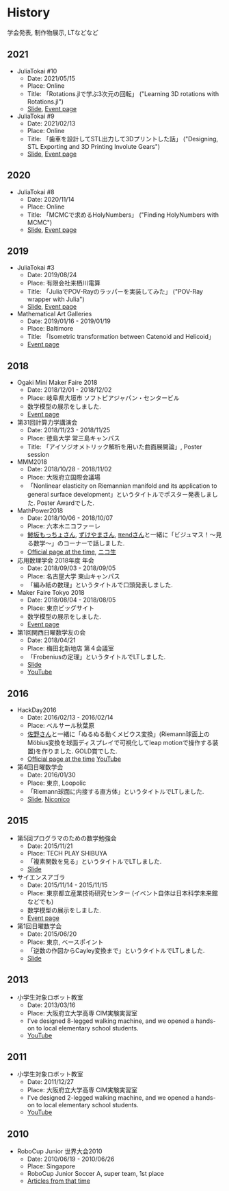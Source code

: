 # History
学会発表, 制作物展示, LTなどなど

## 2021
* JuliaTokai #10
    * Date: 2021/05/15
    * Place: Online
    * Title: 「Rotations.jlで学ぶ3次元の回転」 ("Learning 3D rotations with Rotations.jl") 
    * [Slide](https://hackmd.io/@hyrodium/SkLSnyku_#/), [Event page](https://juliatokai.connpass.com/event/210961/)
* JuliaTokai #9
    * Date: 2021/02/13
    * Place: Online
    * Title: 「歯車を設計してSTL出力して3Dプリントした話」 ("Designing, STL Exporting and 3D Printing Involute Gears")
    * [Slide](https://hackmd.io/@hyrodium/SkaMEXE-O#/), [Event page](https://juliatokai.connpass.com/event/202413/)

## 2020
* JuliaTokai #8
    * Date: 2020/11/14
    * Place: Online
    * Title: 「MCMCで求めるHolyNumbers」 ("Finding HolyNumbers with MCMC")
    * [Slide](https://hackmd.io/@hyrodium/S15oYVSYw#/), [Event page](https://juliatokai.connpass.com/event/192772/)

## 2019
* JuliaTokai #3
    * Date: 2019/08/24
    * Place: 有限会社来栖川電算
    * Title: 「JuliaでPOV-Rayのラッパーを実装してみた」 ("POV-Ray wrapper with Julia")
    * [Slide](https://hackmd.io/@hyrodium/H1FvAp54r#/), [Event page](https://juliatokai.connpass.com/event/136684/)
* Mathematical Art Galleries
    * Date: 2019/01/16 - 2019/01/19
    * Place: Baltimore
    * Title: 「Isometric transformation between Catenoid and Helicoid」
    * [Event page](http://gallery.bridgesmathart.org/exhibitions/2019-joint-mathematics-meetings/yuto-horikawa)

## 2018
* Ogaki Mini Maker Faire 2018
    * Date: 2018/12/01 - 2018/12/02
    * Place: 岐阜県大垣市 ソフトピアジャパン・センタービル
    * 数学模型の展示をしました.
    * [Event page](https://www.iamas.ac.jp/ommf2018/maker/520/)
* 第31回計算力学講演会
    * Date: 2018/11/23 - 2018/11/25
    * Place: 徳島大学 常三島キャンパス
    * Title: 「アイソジオメトリック解析を用いた曲面展開論」, Poster session
* MMM2018
    * Date: 2018/10/28 - 2018/11/02
    * Place: 大阪府立国際会議場
    * 「Nonlinear elasticity on Riemannian manifold and its application to general surface development」というタイトルでポスター発表しました. Poster Awardでした.
* MathPower2018
    * Date: 2018/10/06 - 2018/10/07
    * Place: 六本木ニコファーレ
    * [鯵坂もっちょさん](https://twitter.com/motcho_tw), [ずけやまさん](https://twitter.com/ru_sack), [πendさん](https://twitter.com/end_tt)と一緒に「ビジュマス！〜見る数学〜」のコーナーで話しました.
    * [Official page at the time](https://web.archive.org/web/20181020131658/http://mathpower.sugakubunka.com/), [ニコ生](http://live2.nicovideo.jp/watch/lv314662902)
* 応用数理学会 2018年度 年会
    * Date: 2018/09/03 - 2018/09/05
    * Place: 名古屋大学 東山キャンパス
    * 「編み紙の数理」というタイトルで口頭発表しました.
* Maker Faire Tokyo 2018
    * Date: 2018/08/04 - 2018/08/05
    * Place: 東京ビッグサイト
    * 数学模型の展示をしました.
    * [Event page](https://makezine.jp/event/makers2018/m0469/)
* 第1回関西日曜数学友の会
    * Date: 2018/04/21
    * Place: 梅田北新地店 第４会議室
    * 「Frobeniusの定理」というタイトルでLTしました.
    * [Slide](https://hackmd.io/p/Hkvm0AE3f#/1)
    * [YouTube](https://www.youtube.com/watch?v=dZ8HO4T3ljg)

## 2016
* HackDay2016
    * Date: 2016/02/13 - 2016/02/14
    * Place: ベルサール秋葉原
    * [佐野さん](https://twitter.com/taketo1024)と一緒に「ぬるぬる動くメビウス変換」(Riemann球面上のMöbius変換を球面ディスプレイで可視化してleap motionで操作する装置)を作りました. GOLD賞でした.
    * [Official page at the time](https://web.archive.org/web/20160215065537/https://hackday.jp/) [YouTube](https://www.youtube.com/watch?v=Aw-YASXbI04)
* 第4回日曜数学会
    * Date: 2016/01/30
    * Place: 東京, Loopolic
    * 「Riemann球面に内接する直方体」というタイトルでLTしました.
    * [Slide](https://www.slideshare.net/yutohorikawa/riemann-57827572), [Niconico](https://www.nicovideo.jp/watch/sm28208708)

## 2015
* 第5回プログラマのための数学勉強会
    * Date: 2015/11/21
    * Place: TECH PLAY SHIBUYA
    * 「複素関数を見る」というタイトルでLTしました.
    * [Slide](https://www.slideshare.net/yutohorikawa/5-55438180)
* サイエンスアゴラ
    * Date: 2015/11/14 - 2015/11/15
    * Place: 東京都立産業技術研究センター (イベント自体は日本科学未来館などでも)
    * 数学模型の展示をしました.
    * [Event page](http://www.jst.go.jp/csc/scienceagora/reports/2015/program/booth/da_318/)
* 第1回日曜数学会
    * Date: 2015/06/20
    * Place: 東京, ベースポイント
    * 「逆数の作図からCayley変換まで」というタイトルでLTしました.
    * [Slide](https://www.slideshare.net/yutohorikawa/cayley-57826500)

## 2013
* 小学生対象ロボット教室
    * Date: 2013/03/16
    * Place: 大阪府立大学高専 CIM実験実習室
    * I've designed 8-legged walking machine, and we opened a hands-on to local elementary school students.
    * [YouTube](https://www.youtube.com/watch?v=gfHsS54tk1M)

## 2011
* 小学生対象ロボット教室
    * Date: 2011/12/27
    * Place: 大阪府立大学高専 CIM実験実習室
    * I've designed 2-legged walking machine, and we opened a hands-on to local elementary school students.
    * [YouTube](https://www.youtube.com/watch?v=KvYexUbBO1Y)

## 2010
* RoboCup Junior 世界大会2010
    * Date: 2010/06/19 - 2010/06/26
    * Place: Singapore
    * RoboCup Junior Soccer A, super team, 1st place
    * [Articles from that time](https://web.archive.org/web/20100701082429/https://www.asahi.com/national/update/0628/OSK201006280102.html)
